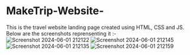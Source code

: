 # MakeTrip-Website-
This is the travel website landing page created using HTML, CSS and JS.
Below are the screenshots reprensenting it :-
![Screenshot 2024-06-01 212122](https://github.com/Kamna-712/MakeTrip-Website-/assets/130769466/d5333b63-b398-4002-875e-b24ae8d95dff)
![Screenshot 2024-06-01 212145](https://github.com/Kamna-712/MakeTrip-Website-/assets/130769466/3c7218e1-7b4d-4b0f-af03-7a331a2e31cf)
![Screenshot 2024-06-01 212135](https://github.com/Kamna-712/MakeTrip-Website-/assets/130769466/ad0e90c7-1123-4946-ac57-135b1c445076)
![Screenshot 2024-06-01 212159](https://github.com/Kamna-712/MakeTrip-Website-/assets/130769466/d6cec176-0175-4998-a352-862d04deb571)
